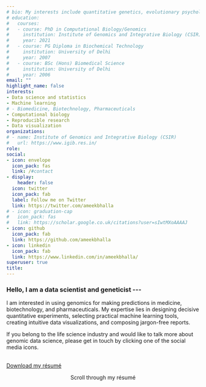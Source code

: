```yaml
---
# bio: My interests include quantitative genetics, evolutionary psychology, and experimental design
# education:
#   courses:
#   - course: PhD in Computational Biology/Genomics 
#     institution: Institute of Genomics and Integrative Biology (CSIR)
#     year: 2021
#   - course: PG Diploma in Biochemical Technology
#     institution: University of Delhi
#     year: 2007
#   - course: BSc (Hons) Biomedical Science
#     institution: University of Delhi
#     year: 2006
email: ""
highlight_name: false
interests:
- Data science and statistics
- Machine learning
# - Biomedicine, Biotechnology, Pharmaceuticals
- Computational biology
- Reproducible research
- Data visualization
organizations:
# - name: Institute of Genomics and Integrative Biology (CSIR)
#   url: https://www.igib.res.in/
role:  
social:
- icon: envelope
  icon_pack: fas
  link: /#contact
- display:
    header: false
  icon: twitter
  icon_pack: fab
  label: Follow me on Twitter
  link: https://twitter.com/ameekbhalla
# - icon: graduation-cap
#   icon_pack: fas
#   link: https://scholar.google.co.uk/citations?user=sIwtMXoAAAAJ
- icon: github
  icon_pack: fab
  link: https://github.com/ameekbhalla
- icon: linkedin
  icon_pack: fab
  link: https://www.linkedin.com/in/ameekbhalla/
superuser: true
title:
---
```


<!--# <span style="font-variant:small-caps; font-size: 1.75em; font-weight: bold">Hello, I am a data scientist and geneticist,<br></span> --->

<h3>

Hello, I am a data scientist and geneticist ---</h3>

I am interested in using genomics for making predictions in medicine, biotechnology, and pharmaceuticals.
My expertise lies in designing decisive quantitative experiments, selecting practical machine learning tools, creating intuitive data visualizations, and composing jargon-free reports.
<!--# The top personality traits that my colleagues seek me out for are my critical-thinking skills, emotional stability, and openness to ideas. --->If you belong to the life science industry and would like to talk more about genomic data science, please get in touch by clicking one of the social media icons.

<br> <a class="btn btn-outline-primary btn-page-header" href="media/demo_resume.pdf" target="_blank" rel="noopener"> Download my résumé </a>

<!--# <a class="btn btn-outline-primary btn-page-header" href="#experience" target="_blank" rel="noopener"> Scroll-through résumé </a> --->

<div style="position: relative; text-align: center">
    Scroll through my résumé <br>
        <a href="#skills">
        <i class="fas fa-chevron-down"></i>
        </a>
</div>
